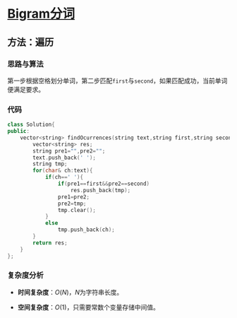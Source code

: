 # [Bigram分词](https://leetcode-cn.com/problems/occurrences-after-bigram/)

## 方法：遍历

### 思路与算法

第一步根据空格划分单词，第二步匹配``first``与``second``，如果匹配成功，当前单词便满足要求。

### 代码

```c++
class Solution{
public: 
    vector<string> findOcurrences(string text,string first,string second){
        vector<string> res;
        string pre1="",pre2="";
        text.push_back(' ');
        string tmp;
        for(char& ch:text){
            if(ch==' '){
                if(pre1==first&&pre2==second)
                    res.push_back(tmp);
                pre1=pre2;
                pre2=tmp;
                tmp.clear();
            }
            else
                tmp.push_back(ch);
        }
        return res;
    }       
};
```

### 复杂度分析

- **时间复杂度**：$O(N)$，$N$为字符串长度。

- **空间复杂度**：$O(1)$，只需要常数个变量存储中间值。
